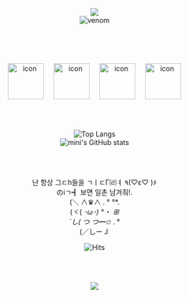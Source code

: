 <div align="center">

<img src="https://capsule-render.vercel.app/api?type=waving&color=BDBDC8&height=150&section=header" />
<br>

<!-- 메인 타이틀 -->
<img src="https://capsule-render.vercel.app/api?type=venom&height=200&text=Mini's%20github&fontSize=70&fontColor=000000&color=0:778899,100:6495ED&stroke=FFFFFF" alt="venom" />


<br><br><br>

<!-- skill : Python, aws, mysql, github -->
<div style="display: flex; align-items: center; justify-content: center;">
  <img src="https://techstack-generator.vercel.app/python-icon.svg" alt="icon" width="73" height="73" style="margin: 0 10px;" />
  <img src="https://techstack-generator.vercel.app/aws-icon.svg" alt="icon" width="73" height="73" style="margin: 0 10px;" />
  <img src="https://techstack-generator.vercel.app/mysql-icon.svg" alt="icon" width="73" height="73" style="margin: 0 10px;" />
  <img src="https://techstack-generator.vercel.app/github-icon.svg" alt="icon" width="73" height="73" style="margin: 0 10px;" />
</div>

<br><br>

<!-- GitHub 통계 -->
<img src="https://github-readme-stats.vercel.app/api/top-langs/?username=apaals2&layout=compact" alt="Top Langs">
<br>
<img src="https://github-readme-stats.vercel.app/api?username=apaals2&include_all_commits=true&theme=graywhite" alt="mini's GitHub stats">

<br><br>

난 항상 그ㄷh들을 ㄱㅣㄷΓ㈃ㅕ ٩(♡ε♡ )۶ 
<br>
のiㄱ┫ 보면 일촌 남겨줘!. 
<br>
(＼ ∧♛∧ . ° °*. 
<br>
(ヾ( *･ω･) °・ ꕥ 
<br>
`し( つ つ━✩* . ° 
<br>
(／しーＪ
<br>

<!-- 방문자 수 -->
<div align="center">
  <img src="https://hits.seeyoufarm.com/api/count/incr/badge.svg?url=https%3A%2F%2Fgithub.com%2Fapaals2%2Fhit-counter&count_bg=%23818181&title_bg=%23718FB6&icon=icloud.svg&icon_color=%23E7E7E7&title=hits&edge_flat=false" alt="Hits">
</div>

<br><br>

<img src="https://capsule-render.vercel.app/api?type=waving&color=BDBDC8&height=150&section=footer" />

</div>
